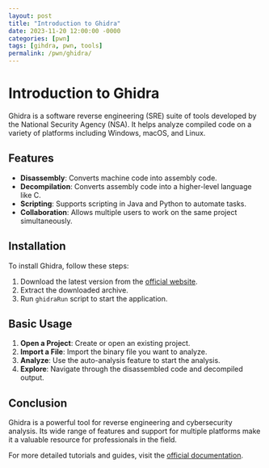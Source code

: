 ```yaml
---
layout: post
title: "Introduction to Ghidra"
date: 2023-11-20 12:00:00 -0000
categories: [pwn]
tags: [gihdra, pwn, tools]
permalink: /pwn/ghidra/
---
```


# Introduction to Ghidra

Ghidra is a software reverse engineering (SRE) suite of tools developed by the National Security Agency (NSA). It helps analyze compiled code on a variety of platforms including Windows, macOS, and Linux.

## Features

- **Disassembly**: Converts machine code into assembly code.
- **Decompilation**: Converts assembly code into a higher-level language like C.
- **Scripting**: Supports scripting in Java and Python to automate tasks.
- **Collaboration**: Allows multiple users to work on the same project simultaneously.

## Installation

To install Ghidra, follow these steps:

1. Download the latest version from the [official website](https://ghidra-sre.org/).
2. Extract the downloaded archive.
3. Run `ghidraRun` script to start the application.

## Basic Usage

1. **Open a Project**: Create or open an existing project.
2. **Import a File**: Import the binary file you want to analyze.
3. **Analyze**: Use the auto-analysis feature to start the analysis.
4. **Explore**: Navigate through the disassembled code and decompiled output.

## Conclusion

Ghidra is a powerful tool for reverse engineering and cybersecurity analysis. Its wide range of features and support for multiple platforms make it a valuable resource for professionals in the field.

For more detailed tutorials and guides, visit the [official documentation](https://ghidra-sre.org/Documentation.html).

